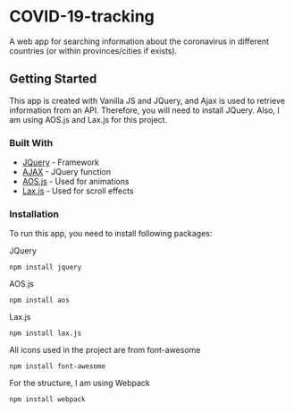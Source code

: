 # COVID-19-tracking

A web app for searching information about the coronavirus in different countries (or within provinces/cities if exists).

## Getting Started

This app is created with Vanilla JS and JQuery, and Ajax is used to retrieve information from an API. Therefore, you will need to install JQuery. Also, I am using AOS.js and Lax.js for this project.

### Built With

* [JQuery](https://jquery.com/) - Framework
* [AJAX](https://api.jquery.com/jquery.ajax/) - JQuery function
* [AOS.js](https://michalsnik.github.io/aos/) - Used for animations
* [Lax.js](https://alexfox.dev/lax.js/) - Used for scroll effects

### Installation

To run this app, you need to install following packages:

JQuery

```
npm install jquery
```

AOS.js

```
npm install aos
```

Lax.js

```
npm install lax.js
```

All icons used in the project are from font-awesome

```
npm install font-awesome
```

For the structure, I am using Webpack

```
npm install webpack
```
